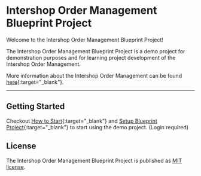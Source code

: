 # Intershop Order Management Blueprint Project

Welcome to the Intershop Order Management Blueprint Project!

The Intershop Order Management Blueprint Project is a demo project for demonstration purposes and for learning project development of the Intershop Order Management.

More information about the Intershop Order Management can be found [here](https://www.intershop.com/en/intershop-order-management){:target="_blank"}.

---

## Getting Started

Checkout [How to Start](https://support.intershop.com/kb/index.php/Display/30097C){:target="_blank"} and
[Setup Blueprint Project](https://support.intershop.com/kb/index.php/Display/300N95){:target="_blank"} to start using the demo project.  (Login required)

## License

The Intershop Order Management Blueprint Project is published as [MIT license](./LICENSE).
